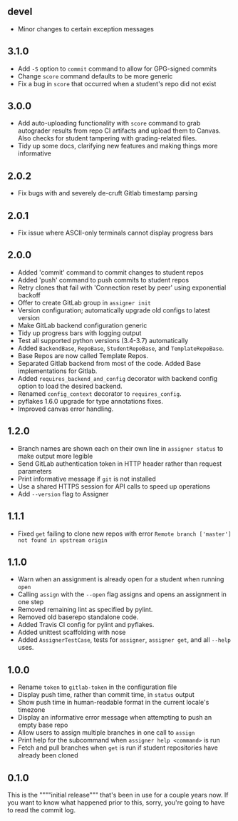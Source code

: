 ## devel

- Minor changes to certain exception messages

## 3.1.0

- Add `-S` option to `commit` command to allow for GPG-signed commits
- Change `score` command defaults to be more generic
- Fix a bug in `score` that occurred when a student's repo did not exist

## 3.0.0

- Add auto-uploading functionality with `score` command to grab autograder results
  from repo CI artifacts and upload them to Canvas.  Also checks for student tampering
  with grading-related files.
- Tidy up some docs, clarifying new features and making things more informative

## 2.0.2

- Fix bugs with and severely de-cruft Gitlab timestamp parsing

## 2.0.1

- Fix issue where ASCII-only terminals cannot display progress bars

## 2.0.0

- Added 'commit' command to commit changes to student repos
- Added 'push' command to push commits to student repos
- Retry clones that fail with 'Connection reset by peer' using exponential backoff
- Offer to create GitLab group in `assigner init`
- Version configuration; automatically upgrade old configs to latest version
- Make GitLab backend configuration generic
- Tidy up progress bars with logging output
- Test all supported python versions (3.4-3.7) automatically
- Added `BackendBase`, `RepoBase`, `StudentRepoBase`, and `TemplateRepoBase`.
- Base Repos are now called Template Repos.
- Separated Gitlab backend from most of the code. Added Base implementations for Gitlab.
- Added `requires_backend_and_config` decorator with backend config option to load the desired backend.
- Renamed `config_context` decorator to `requires_config`.
- pyflakes 1.6.0 upgrade for type annotations fixes.
- Improved canvas error handling.

## 1.2.0

- Branch names are shown each on their own line in `assigner status` to make output more legible
- Send GitLab authentication token in HTTP header rather than request parameters
- Print informative message if `git` is not installed
- Use a shared HTTPS session for API calls to speed up operations
- Add `--version` flag to Assigner

## 1.1.1

- Fixed `get` failing to clone new repos with error `Remote branch ['master'] not found in upstream origin`

## 1.1.0

- Warn when an assignment is already open for a student when running `open`
- Calling `assign` with the `--open` flag assigns and opens an assignment in one step
- Removed remaining lint as specified by pylint.
- Removed old baserepo standalone code.
- Added Travis CI config for pylint and pyflakes.
- Added unittest scaffolding with nose
- Added `AssignerTestCase`, tests for `assigner`, `assigner get`, and all `--help` uses.

## 1.0.0

- Rename `token` to `gitlab-token` in the configuration file
- Display push time, rather than commit time, in `status` output
- Show push time in human-readable format in the current locale's timezone
- Display an informative error message when attempting to push an empty base repo
- Allow users to assign multiple branches in one call to `assign`
- Print help for the subcommand when `assigner help <command>` is run
- Fetch and pull branches when `get` is run if student repositories have already been cloned

## 0.1.0

This is the """"initial release""" that's been in use for a couple years now.
If you want to know what happened prior to this, sorry, you're going to have to read the commit log.

